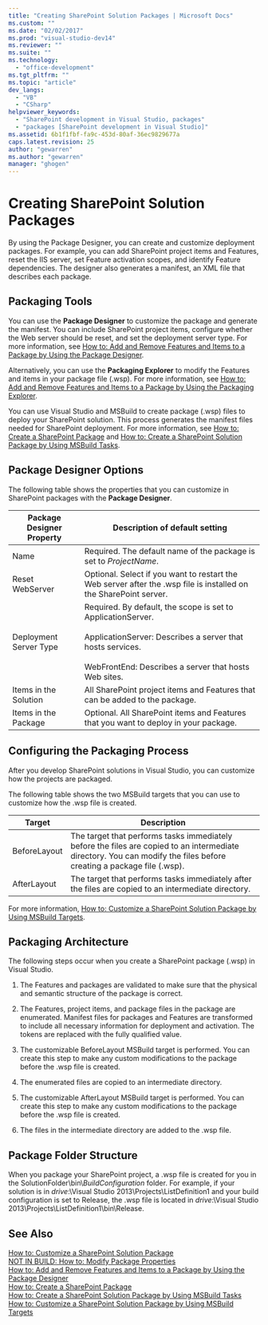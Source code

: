 ```yaml
---
title: "Creating SharePoint Solution Packages | Microsoft Docs"
ms.custom: ""
ms.date: "02/02/2017"
ms.prod: "visual-studio-dev14"
ms.reviewer: ""
ms.suite: ""
ms.technology: 
  - "office-development"
ms.tgt_pltfrm: ""
ms.topic: "article"
dev_langs: 
  - "VB"
  - "CSharp"
helpviewer_keywords: 
  - "SharePoint development in Visual Studio, packages"
  - "packages [SharePoint development in Visual Studio]"
ms.assetid: 6b1f1fbf-fa9c-453d-80af-36ec9829677a
caps.latest.revision: 25
author: "gewarren"
ms.author: "gewarren"
manager: "ghogen"
---
```

# Creating SharePoint Solution Packages
  By using the Package Designer, you can create and customize deployment packages. For example, you can add SharePoint project items and Features, reset the IIS server, set Feature activation scopes, and identify Feature dependencies. The designer also generates a manifest, an XML file that describes each package.  
  
## Packaging Tools  
 You can use the **Package Designer** to customize the package and generate the manifest. You can include SharePoint project items, configure whether the Web server should be reset, and set the deployment server type. For more information, see [How to: Add and Remove Features and Items to a Package by Using the Package Designer](../sharepoint/how-to-add-and-remove-features-and-items-to-a-package-by-using-the-package-designer.md).  
  
 Alternatively, you can use the **Packaging Explorer** to modify the Features and items in your package file (.wsp). For more information, see [How to: Add and Remove Features and Items to a Package by Using the Packaging Explorer](../sharepoint/how-to-add-and-remove-features-and-items-to-a-package-by-using-the-packaging-explorer.md).  
  
 You can use Visual Studio and MSBuild to create package (.wsp) files to deploy your SharePoint solution. This process generates the manifest files needed for SharePoint deployment. For more information, see [How to: Create a SharePoint Package](http://msdn.microsoft.com/en-us/b24be45c-e91d-49bb-afb0-7b265404214b) and [How to: Create a SharePoint Solution Package by Using MSBuild Tasks](../sharepoint/how-to-create-a-sharepoint-solution-package-by-using-msbuild-tasks.md).  
  
## Package Designer Options  
 The following table shows the properties that you can customize in SharePoint packages with the **Package Designer**.  
  
|Package Designer Property|Description of default setting|  
|-------------------------------|------------------------------------|  
|Name|Required. The default name of the package is set to *ProjectName*.|  
|Reset WebServer|Optional. Select if you want to restart the Web server after the .wsp file is installed on the SharePoint server.|  
|Deployment Server Type|Required. By default, the scope is set to ApplicationServer.<br /><br /> ApplicationServer: Describes a server that hosts services.<br /><br /> WebFrontEnd: Describes a server that hosts Web sites.|  
|Items in the Solution|All SharePoint project items and Features that can be added to the package.|  
|Items in the Package|Optional. All SharePoint items and Features that you want to deploy in your package.|  
  
## Configuring the Packaging Process  
 After you develop SharePoint solutions in Visual Studio, you can customize how the projects are packaged.  
  
 The following table shows the two MSBuild targets that you can use to customize how the .wsp file is created.  
  
|Target|Description|  
|------------|-----------------|  
|BeforeLayout|The target that performs tasks immediately before the files are copied to an intermediate directory. You can modify the files before creating a package file (.wsp).|  
|AfterLayout|The target that performs tasks immediately after the files are copied to an intermediate directory.|  
  
 For more information, [How to: Customize a SharePoint Solution Package by Using MSBuild Targets](../sharepoint/how-to-customize-a-sharepoint-solution-package-by-using-msbuild-targets.md).  
  
## Packaging Architecture  
 The following steps occur when you create a SharePoint package (.wsp) in Visual Studio.  
  
1.  The Features and packages are validated to make sure that the physical and semantic structure of the package is correct.  
  
2.  The Features, project items, and package files in the package are enumerated. Manifest files for packages and Features are transformed to include all necessary information for deployment and activation. The tokens are replaced with the fully qualified value.  
  
3.  The customizable BeforeLayout MSBuild target is performed. You can create this step to make any custom modifications to the package before the .wsp file is created.  
  
4.  The enumerated files are copied to an intermediate directory.  
  
5.  The customizable AfterLayout MSBuild target is performed. You can create this step to make any custom modifications to the package before the .wsp file is created.  
  
6.  The files in the intermediate directory are added to the .wsp file.  
  
## Package Folder Structure  
 When you package your SharePoint project, a .wsp file is created for you in the SolutionFolder\bin\\*BuildConfiguration* folder. For example, if your solution is in *drive*:\Visual Studio 2013\Projects\ListDefinition1 and your build configuration is set to Release, the .wsp file is located in *drive*:\Visual Studio 2013\Projects\ListDefinition1\bin\Release.  
  
## See Also  
 [How to: Customize a SharePoint Solution Package](../sharepoint/how-to-customize-a-sharepoint-solution-package.md)   
 [NOT IN BUILD: How to: Modify Package Properties](http://msdn.microsoft.com/en-us/372089ce-cda9-4c21-beb2-f964990b96ee)   
 [How to: Add and Remove Features and Items to a Package by Using the Package Designer](../sharepoint/how-to-add-and-remove-features-and-items-to-a-package-by-using-the-package-designer.md)   
 [How to: Create a SharePoint Package](http://msdn.microsoft.com/en-us/b24be45c-e91d-49bb-afb0-7b265404214b)   
 [How to: Create a SharePoint Solution Package by Using MSBuild Tasks](../sharepoint/how-to-create-a-sharepoint-solution-package-by-using-msbuild-tasks.md)   
 [How to: Customize a SharePoint Solution Package by Using MSBuild Targets](../sharepoint/how-to-customize-a-sharepoint-solution-package-by-using-msbuild-targets.md)  
  
  